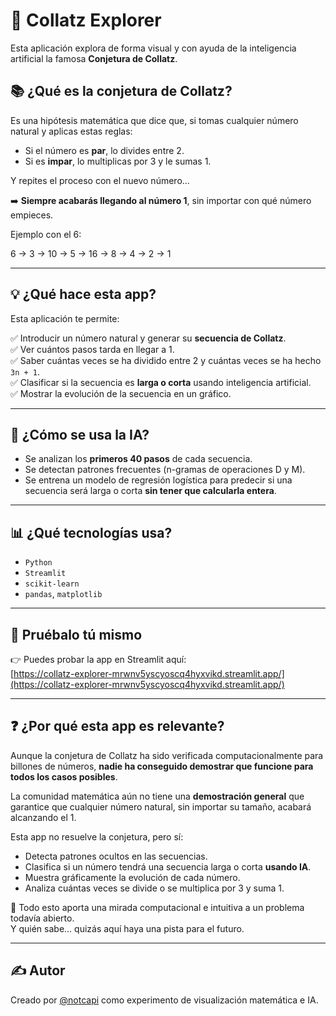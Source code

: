 # 🔢 Collatz Explorer

Esta aplicación explora de forma visual y con ayuda de la inteligencia artificial la famosa **Conjetura de Collatz**.

## 📚 ¿Qué es la conjetura de Collatz?

Es una hipótesis matemática que dice que, si tomas cualquier número natural y aplicas estas reglas:

- Si el número es **par**, lo divides entre 2.
- Si es **impar**, lo multiplicas por 3 y le sumas 1.

Y repites el proceso con el nuevo número...

➡️ **Siempre acabarás llegando al número 1**, sin importar con qué número empieces.

Ejemplo con el 6:

6 → 3 → 10 → 5 → 16 → 8 → 4 → 2 → 1

---

## 💡 ¿Qué hace esta app?

Esta aplicación te permite:

✅ Introducir un número natural y generar su **secuencia de Collatz**.  
✅ Ver cuántos pasos tarda en llegar a 1.  
✅ Saber cuántas veces se ha dividido entre 2 y cuántas veces se ha hecho `3n + 1`.  
✅ Clasificar si la secuencia es **larga o corta** usando inteligencia artificial.  
✅ Mostrar la evolución de la secuencia en un gráfico.  

---

## 🤖 ¿Cómo se usa la IA?

- Se analizan los **primeros 40 pasos** de cada secuencia.
- Se detectan patrones frecuentes (n-gramas de operaciones D y M).
- Se entrena un modelo de regresión logística para predecir si una secuencia será larga o corta **sin tener que calcularla entera**.

---

## 📊 ¿Qué tecnologías usa?

- `Python`
- `Streamlit`
- `scikit-learn`
- `pandas`, `matplotlib`

---

## 🚀 Pruébalo tú mismo

👉 Puedes probar la app en Streamlit aquí:  
[https://collatz-explorer-mrwnv5yscyoscq4hyxvikd.streamlit.app/](https://collatz-explorer-mrwnv5yscyoscq4hyxvikd.streamlit.app/)

---

## ❓ ¿Por qué esta app es relevante?

Aunque la conjetura de Collatz ha sido verificada computacionalmente para billones de números, **nadie ha conseguido demostrar que funcione para todos los casos posibles**.

La comunidad matemática aún no tiene una **demostración general** que garantice que cualquier número natural, sin importar su tamaño, acabará alcanzando el 1.

Esta app no resuelve la conjetura, pero sí:

- Detecta patrones ocultos en las secuencias.
- Clasifica si un número tendrá una secuencia larga o corta **usando IA**.
- Muestra gráficamente la evolución de cada número.
- Analiza cuántas veces se divide o se multiplica por 3 y suma 1.

📌 Todo esto aporta una mirada computacional e intuitiva a un problema todavía abierto.  
Y quién sabe… quizás aquí haya una pista para el futuro.

---

## ✍️ Autor

Creado por [@notcapi](https://github.com/notcapi) como experimento de visualización matemática e IA.  
